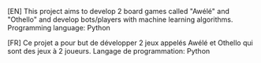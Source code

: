 [EN] This project aims to develop 2 board games called "Awélé" and "Othello" and develop bots/players with machine learning algorithms. Programming language: Python

[FR] Ce projet a pour but de développer 2 jeux appelés Awélé et Othello qui sont des jeux à 2 joueurs. Langage de programmation: Python
